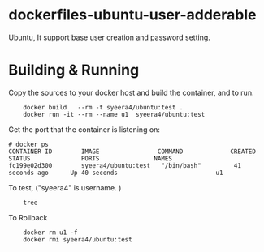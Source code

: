 # dockerfiles-ubuntu-user-adderable
Ubuntu, It support base user creation and password setting.

# Building & Running

Copy the sources to your docker host and build the container, and to run.
```
	docker build   --rm -t syeera4/ubuntu:test .
	docker run -it --rm --name u1  syeera4/ubuntu:test
```
Get the port that the container is listening on:

```
# docker ps
CONTAINER ID        IMAGE                COMMAND             CREATED             STATUS              PORTS               NAMES
fc199e02d300        syeera4/ubuntu:test   "/bin/bash"         41 seconds ago      Up 40 seconds                           u1
```

To test, ("syeera4" is username. )
```
	tree
```
To Rollback
```
    docker rm u1 -f
    docker rmi syeera4/ubuntu:test
```
